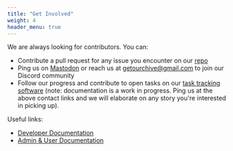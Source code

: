 ```yaml
---
title: "Get Involved"
weight: 4
header_menu: true
---
```


We are always looking for contributors. You can:

- Contribute a pull request for any issue you encounter on our [repo](https://github.com/c-e-p/ourchive)
- Ping us on [Mastodon](https://federatedfandom.net/@ourchive) or reach us at <getourchive@gmail.com> to join our Discord community
- Follow our progress and contribute to open tasks on our [task tracking software](https://tree.taiga.io/project/c-e-p-v06/kanban) (note: documentation is a work in progress. Ping us at the above contact links and we will elaborate on any story you're interested in picking up).

Useful links:
- [Developer Documentation](https://developer.getourchive.io)
- [Admin & User Documentation](https://docs.getourchive.io)